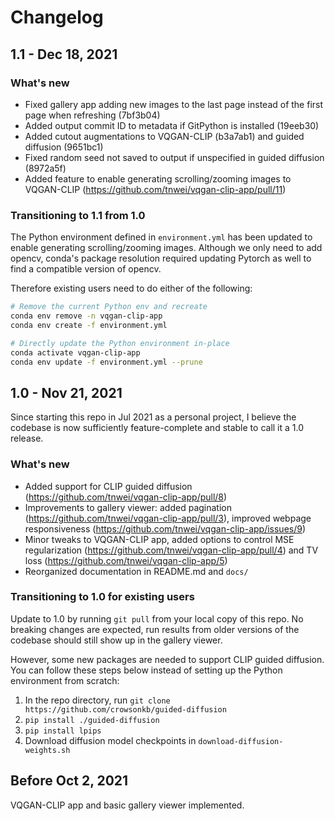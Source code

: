 # Changelog

## 1.1 - Dec 18, 2021

### What's new

+ Fixed gallery app adding new images to the last page instead of the first page when refreshing (7bf3b04)
+ Added output commit ID to metadata if GitPython is installed (19eeb30)
+ Added cutout augmentations to VQGAN-CLIP (b3a7ab1) and guided diffusion (9651bc1)
+ Fixed random seed not saved to output if unspecified in guided diffusion (8972a5f)
+ Added feature to enable generating scrolling/zooming images to VQGAN-CLIP (https://github.com/tnwei/vqgan-clip-app/pull/11)

### Transitioning to 1.1 from 1.0

The Python environment defined in `environment.yml` has been updated to enable generating scrolling/zooming images. Although we only need to add opencv, conda's package resolution required updating Pytorch as well to find a compatible version of opencv. 

Therefore existing users need to do either of the following:

``` bash
# Remove the current Python env and recreate
conda env remove -n vqgan-clip-app
conda env create -f environment.yml

# Directly update the Python environment in-place
conda activate vqgan-clip-app
conda env update -f environment.yml --prune
```

## 1.0 - Nov 21, 2021

Since starting this repo in Jul 2021 as a personal project, I believe the codebase is now sufficiently feature-complete and stable to call it a 1.0 release. 

### What's new

+ Added support for CLIP guided diffusion (https://github.com/tnwei/vqgan-clip-app/pull/8)
+ Improvements to gallery viewer: added pagination (https://github.com/tnwei/vqgan-clip-app/pull/3), improved webpage responsiveness (https://github.com/tnwei/vqgan-clip-app/issues/9)
+ Minor tweaks to VQGAN-CLIP app, added options to control MSE regularization (https://github.com/tnwei/vqgan-clip-app/pull/4) and TV loss (https://github.com/tnwei/vqgan-clip-app/5)
+ Reorganized documentation in README.md and `docs/`

### Transitioning to 1.0 for existing users

Update to 1.0 by running `git pull` from your local copy of this repo. No breaking changes are expected, run results from older versions of the codebase should still show up in the gallery viewer.

However, some new packages are needed to support CLIP guided diffusion. You can follow these steps below instead of setting up the Python environment from scratch:

1. In the repo directory, run `git clone https://github.com/crowsonkb/guided-diffusion`
2. `pip install ./guided-diffusion`
3. `pip install lpips`
4. Download diffusion model checkpoints in `download-diffusion-weights.sh`

## Before Oct 2, 2021

VQGAN-CLIP app and basic gallery viewer implemented.